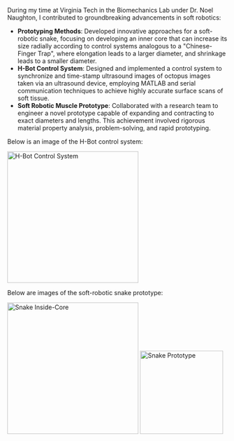 During my time at Virginia Tech in the Biomechanics Lab under Dr. Noel Naughton, I contributed to groundbreaking advancements in soft robotics:

- **Prototyping Methods**: Developed innovative approaches for a soft-robotic snake, focusing on developing an inner core that can increase its size radially according to control systems analogous to a "Chinese-Finger Trap", where elongation leads to a larger diameter, and shrinkage leads to a smaller diameter.
- **H-Bot Control System**: Designed and implemented a control system to synchronize and time-stamp ultrasound images of octopus images taken via an ultrasound device, employing MATLAB and serial communication techniques to achieve highly accurate surface scans of soft tissue.
- **Soft Robotic Muscle Prototype**: Collaborated with a research team to engineer a novel prototype capable of expanding and contracting to exact diameters and lengths. This achievement involved rigorous material property analysis, problem-solving, and rapid prototyping.

Below is an image of the H-Bot control system:

<img src="https://github.com/user-attachments/assets/a4e390ac-45d0-4779-a1ff-93fd03fab4b8" alt="H-Bot Control System" width="300px">


Below are images of the soft-robotic snake prototype:

<img src="https://github.com/user-attachments/assets/90475b4f-2657-49d9-ba38-54d53992b05e" alt="Snake Inside-Core" width="300px">

<img src="https://github.com/user-attachments/assets/05139e00-f56f-4702-8a57-734617ed7934" alt="Snake Prototype" width="190px">
